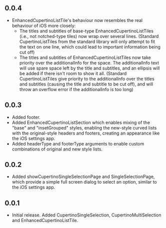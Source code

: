 
## 0.0.4

* EnhancedCupertinoListTile's behaviour now resembles the real behaviour of iOS more closely:
  * The titles and subtitles of base-type EnhancedCupertinoListTiles (i.e., not notched-type tiles) now wrap over several lines. (Standard CupertinoListTiles from the standard library will only attempt to fit the text on one line, which could lead to important information being cut off)
  * The titles and subtitles of EnhancedCupertinoListTiles now take priority over the additionalInfo for the space. The additionalInfo text will use spare space left by the title and subtitles, and an ellipsis will be added if there isn't room to show it all. (Standard CupertinoListTiles give priority to the additionalInfo over the titles and subtitles (causing the title and subtitle to be cut off), and will throw an overflow error if the additionalInfo is too long)

## 0.0.3

* Added footer.
* Added EnhancedCupertinoListSection which enables mixing of the "base" and "insetGrouped" styles, enabling the new-style curved lists with the original-style headers and footers, creating an appearance like the iOS settings app.
* Added headerType and footerType arguments to enable custom combinations of original and new style lists.

## 0.0.2

* Added showCupertinoSingleSelectionPage and SingleSelectionPage, which provide a simple full screen dialog to select an option, similar to the iOS settings app.

## 0.0.1

* Initial release. Added CupertinoSingleSelection, CupertinoMultiSelection and EnhancedCupertinoListTile.
